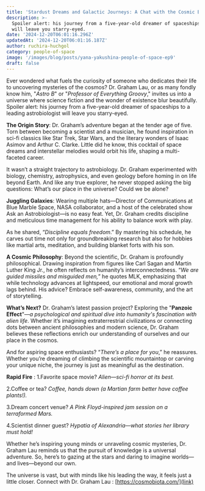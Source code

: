 ```yaml
---
title: 'Stardust Dreams and Galactic Journeys: A Chat with the Cosmic Biologist'
description: >-
  Spoiler alert: his journey from a five-year-old dreamer of spaceships to a leading astrobiologist
  will leave you starry-eyed.
date: '2024-12-20T06:01:16.296Z'
updatedAt: '2024-12-20T06:01:16.187Z'
author: ruchira-huchgol
category: people-of-space
image: '/images/blog/posts/yana-yakushina-people-of-space-ep9'
draft: false
---
```


Ever wondered what fuels the curiosity of someone who dedicates their life to uncovering mysteries
of the cosmos? Dr. Graham Lau, or as many fondly know him, "_Astro B_" or "_Professor of Everything
Groovy_," invites us into a universe where science fiction and the wonder of existence blur
beautifully. Spoiler alert: his journey from a five-year-old dreamer of spaceships to a leading
astrobiologist will leave you starry-eyed.

**The Origin Story**: Dr. Graham’s adventure began at the tender age of five. Torn between becoming
a scientist and a musician, he found inspiration in sci-fi classics like Star Trek, Star Wars, and
the literary wonders of Isaac Asimov and Arthur C. Clarke. Little did he know, this cocktail of
space dreams and interstellar melodies would orbit his life, shaping a multi-faceted career.

It wasn’t a straight trajectory to astrobiology. Dr. Graham experimented with biology, chemistry,
astrophysics, and even geology before homing in on life beyond Earth. And like any true explorer, he
never stopped asking the big questions: What’s our place in the universe? Could we be alone?

**Juggling Galaxies**: Wearing multiple hats—Director of Communications at Blue Marble Space, NASA
collaborator, and a host of the celebrated show Ask an Astrobiologist—is no easy feat. Yet, Dr.
Graham credits discipline and meticulous time management for his ability to balance work with play.

As he shared, “_Discipline equals freedom_.” By mastering his schedule, he carves out time not only
for groundbreaking research but also for hobbies like martial arts, meditation, and building blanket
forts with his son.

**A Cosmic Philosophy**: Beyond the scientific, Dr. Graham is profoundly philosophical. Drawing
inspiration from figures like Carl Sagan and Martin Luther King Jr., he often reflects on humanity’s
interconnectedness. “_We are guided missiles and misguided men,_” he quotes MLK, emphasizing that
while technology advances at lightspeed, our emotional and moral growth lags behind. His advice?
Embrace self-awareness, community, and the art of storytelling.

**What’s Next?** Dr. Graham’s latest passion project? Exploring the "**Panzoic Effect**"—_a
psychological and spiritual dive into humanity's fascination with alien life_. Whether it’s
imagining extraterrestrial civilizations or connecting dots between ancient philosophies and modern
science, Dr. Graham believes these reflections enrich our understanding of ourselves and our place
in the cosmos.

And for aspiring space enthusiasts? “_There’s a place for you_,” he reassures. Whether you’re
dreaming of climbing the scientific mountaintop or carving your unique niche, the journey is just as
meaningful as the destination.

**Rapid Fire** : 1.Favorite space movie? _Alien—sci-fi horror at its best._

2.Coffee or tea? _Coffee, hands down (a Martian farm better have coffee plants!)._

3.Dream concert venue? _A Pink Floyd-inspired jam session on a terraformed Mars._

4.Scientist dinner guest? _Hypatia of Alexandria—what stories her library must hold!_

Whether he’s inspiring young minds or unraveling cosmic mysteries, Dr. Graham Lau reminds us that
the pursuit of knowledge is a universal adventure. So, here’s to gazing at the stars and daring to
imagine worlds—and lives—beyond our own.

The universe is vast, but with minds like his leading the way, it feels just a little closer.
Connect with Dr. Graham Lau : [https://cosmobiota.com/](link)
